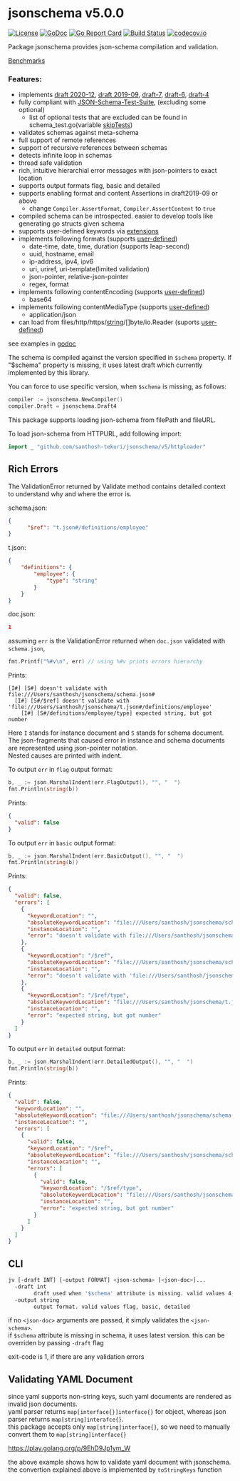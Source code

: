 # jsonschema v5.0.0

[![License](https://img.shields.io/badge/License-Apache%202.0-blue.svg)](https://opensource.org/licenses/Apache-2.0)
[![GoDoc](https://godoc.org/github.com/santhosh-tekuri/jsonschema?status.svg)](https://pkg.go.dev/github.com/santhosh-tekuri/jsonschema/v5)
[![Go Report Card](https://goreportcard.com/badge/github.com/santhosh-tekuri/jsonschema)](https://goreportcard.com/report/github.com/santhosh-tekuri/jsonschema)
[![Build Status](https://github.com/santhosh-tekuri/jsonschema/actions/workflows/go.yaml/badge.svg?branch=master)](https://github.com/santhosh-tekuri/jsonschema/actions/workflows/go.yaml)
[![codecov.io](https://codecov.io/github/santhosh-tekuri/jsonschema/coverage.svg?branch=master)](https://codecov.io/github/santhosh-tekuri/jsonschema?branch=master)

Package jsonschema provides json-schema compilation and validation.

[Benchmarks](https://dev.to/vearutop/benchmarking-correctness-and-performance-of-go-json-schema-validators-3247)

### Features:
 - implements
   [draft 2020-12](https://json-schema.org/specification-links.html#2020-12),
   [draft 2019-09](https://json-schema.org/specification-links.html#draft-2019-09-formerly-known-as-draft-8),
   [draft-7](https://json-schema.org/specification-links.html#draft-7),
   [draft-6](https://json-schema.org/specification-links.html#draft-6),
   [draft-4](https://json-schema.org/specification-links.html#draft-4)
 - fully compliant with [JSON-Schema-Test-Suite](https://github.com/json-schema-org/JSON-Schema-Test-Suite), (excluding some optional)
   - list of optional tests that are excluded can be found in schema_test.go(variable [skipTests](https://github.com/santhosh-tekuri/jsonschema/blob/master/schema_test.go#L26))
 - validates schemas against meta-schema
 - full support of remote references
 - support of recursive references between schemas
 - detects infinite loop in schemas
 - thread safe validation
 - rich, intuitive hierarchial error messages with json-pointers to exact location
 - supports output formats flag, basic and detailed
 - supports enabling format and content Assertions in draft2019-09 or above
   - change `Compiler.AssertFormat`, `Compiler.AssertContent` to `true`
 - compiled schema can be introspected. easier to develop tools like generating go structs given schema
 - supports user-defined keywords via [extensions](https://pkg.go.dev/github.com/santhosh-tekuri/jsonschema/v5/#example-package-Extension)
 - implements following formats (supports [user-defined](https://pkg.go.dev/github.com/santhosh-tekuri/jsonschema/v5/#example-package-UserDefinedFormat))
   - date-time, date, time, duration (supports leap-second)
   - uuid, hostname, email
   - ip-address, ipv4, ipv6
   - uri, uriref, uri-template(limited validation)
   - json-pointer, relative-json-pointer
   - regex, format
 - implements following contentEncoding (supports [user-defined](https://pkg.go.dev/github.com/santhosh-tekuri/jsonschema/v5/#example-package-UserDefinedContent))
   - base64
 - implements following contentMediaType (supports [user-defined](https://pkg.go.dev/github.com/santhosh-tekuri/jsonschema/v5/#example-package-UserDefinedContent))
   - application/json
 - can load from files/http/https/[string](https://pkg.go.dev/github.com/santhosh-tekuri/jsonschema/v5/#example-package-FromString)/[]byte/io.Reader (suports [user-defined](https://pkg.go.dev/github.com/santhosh-tekuri/jsonschema/v5/#example-package-UserDefinedLoader))


see examples in [godoc](https://pkg.go.dev/github.com/santhosh-tekuri/jsonschema/v5)

The schema is compiled against the version specified in `$schema` property.
If "$schema" property is missing, it uses latest draft which currently implemented
by this library.

You can force to use specific version, when `$schema` is missing, as follows:

```go
compiler := jsonschema.NewCompiler()
compiler.Draft = jsonschema.Draft4
```

This package supports loading json-schema from filePath and fileURL.

To load json-schema from HTTPURL, add following import:

```go
import _ "github.com/santhosh-tekuri/jsonschema/v5/httploader"
```

## Rich Errors

The ValidationError returned by Validate method contains detailed context to understand why and where the error is.

schema.json:
```json
{
      "$ref": "t.json#/definitions/employee"
}
```

t.json:
```json
{
    "definitions": {
        "employee": {
            "type": "string"
        }
    }
}
```

doc.json:
```json
1
```

assuming `err` is the ValidationError returned when `doc.json` validated with `schema.json`,
```go
fmt.Printf("%#v\n", err) // using %#v prints errors hierarchy
```
Prints:
```
[I#] [S#] doesn't validate with file:///Users/santhosh/jsonschema/schema.json#
  [I#] [S#/$ref] doesn't validate with 'file:///Users/santhosh/jsonschema/t.json#/definitions/employee'
    [I#] [S#/definitions/employee/type] expected string, but got number
```

Here `I` stands for instance document and `S` stands for schema document.  
The json-fragments that caused error in instance and schema documents are represented using json-pointer notation.  
Nested causes are printed with indent.

To output `err` in `flag` output format:
```go
b, _ := json.MarshalIndent(err.FlagOutput(), "", "  ")
fmt.Println(string(b))
```
Prints:
```json
{
  "valid": false
}
```
To output `err` in `basic` output format:
```go
b, _ := json.MarshalIndent(err.BasicOutput(), "", "  ")
fmt.Println(string(b))
```
Prints:
```json
{
  "valid": false,
  "errors": [
    {
      "keywordLocation": "",
      "absoluteKeywordLocation": "file:///Users/santhosh/jsonschema/schema.json#",
      "instanceLocation": "",
      "error": "doesn't validate with file:///Users/santhosh/jsonschema/schema.json#"
    },
    {
      "keywordLocation": "/$ref",
      "absoluteKeywordLocation": "file:///Users/santhosh/jsonschema/schema.json#/$ref",
      "instanceLocation": "",
      "error": "doesn't validate with 'file:///Users/santhosh/jsonschema/t.json#/definitions/employee'"
    },
    {
      "keywordLocation": "/$ref/type",
      "absoluteKeywordLocation": "file:///Users/santhosh/jsonschema/t.json#/definitions/employee/type",
      "instanceLocation": "",
      "error": "expected string, but got number"
    }
  ]
}
```
To output `err` in `detailed` output format:
```go
b, _ := json.MarshalIndent(err.DetailedOutput(), "", "  ")
fmt.Println(string(b))
```
Prints:
```json
{
  "valid": false,
  "keywordLocation": "",
  "absoluteKeywordLocation": "file:///Users/santhosh/jsonschema/schema.json#",
  "instanceLocation": "",
  "errors": [
    {
      "valid": false,
      "keywordLocation": "/$ref",
      "absoluteKeywordLocation": "file:///Users/santhosh/jsonschema/schema.json#/$ref",
      "instanceLocation": "",
      "errors": [
        {
          "valid": false,
          "keywordLocation": "/$ref/type",
          "absoluteKeywordLocation": "file:///Users/santhosh/jsonschema/t.json#/definitions/employee/type",
          "instanceLocation": "",
          "error": "expected string, but got number"
        }
      ]
    }
  ]
}
```

## CLI

```bash
jv [-draft INT] [-output FORMAT] <json-schema> [<json-doc>]...
  -draft int
    	draft used when '$schema' attribute is missing. valid values 4, 5, 7, 2019, 2020 (default 2020)
  -output string
    	output format. valid values flag, basic, detailed
```

if no `<json-doc>` arguments are passed, it simply validates the `<json-schema>`.  
if `$schema` attribute is missing in schema, it uses latest version. this can be overriden by passing `-draft` flag

exit-code is 1, if there are any validation errors

## Validating YAML Document

since yaml supports non-string keys, such yaml documents are rendered as invalid json documents.  
yaml parser returns `map[interface{}]interface{}` for object, whereas json parser returns `map[string]interafce{}`.  
this package accepts only `map[string]interface{}`, so we need to manually convert them to `map[string]interface{}`

https://play.golang.org/p/9EhD9Jp1ym_W

the above example shows how to validate yaml document with jsonschema.  
the convertion explained above is implemented by `toStringKeys` function


